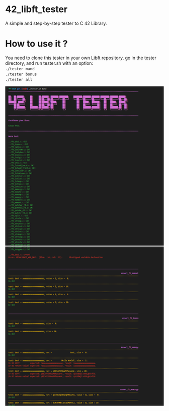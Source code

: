 # 42_libft_tester
A simple and step-by-step tester to C 42 Library.

# How to use it ?
You need to clone this tester in your own Libft repository, go in the tester directory, and run tester.sh with an option:\
`./tester mand`\
`./tester bonus`\
`./tester all`

![Begin with check for forbidden functions and norminette.](/ressources/header.png)
![An example of an ouput.](/ressources/example.png)
